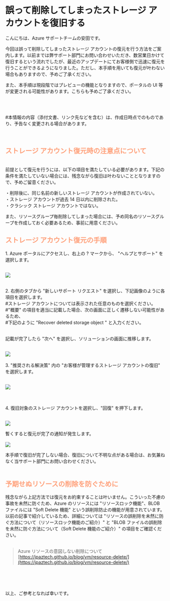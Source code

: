 # 誤って削除してしまったストレージ アカウントを復旧する


こんにちは、Azure サポートチームの安田です。
<br>

今回は誤って削除してしまったストレージ アカウントの復元を行う方法をご案内します。以前までは弊サポート部門にお問い合わせいただき、数営業日かけて復旧するという流れでしたが、最近のアップデートにてお客様側で迅速に復元を行うことができるようになりました。ただし、本手順を用いても復元が叶わない場合もありますので、予めご了承ください。

また、本手順は現段階ではプレビューの機能となりますので、ポータルの UI 等が変更される可能性があります。こちらも予めご了承ください。

<br><br>

\#本情報の内容（添付文書、リンク先などを含む）は、作成日時点でのものであり、予告なく変更される場合があります。

<br>
<font color="LightSalmon">

## ストレージ アカウント復元時の注意点について
</font>
<br>
前提として復元を行うには、以下の項目を満たしている必要があります。下記の条件を満たしていない場合には、残念ながら復旧は叶わないこととなりますので、予めご留意ください。

・削除後に、同じ名前の新しいストレージ アカウントが作成されていない。
<br>
・ストレージ アカウントが過去 14 日以内に削除された。
<br>
・クラシック ストレージ アカウントではない。

また、リソースグループ毎削除してしまった場合には、予め同名のリソースグループを作成しておく必要あるため、事前に用意ください。



<font color="LightSalmon">

## ストレージ アカウント復元の手順
</font>
1. Azure ポータルにアクセスし、右上の ? マークから、 "ヘルプとサポート" を選択します。
<br><br>

![](StorageAccount-Restore\storage3.png)

<br>
2.
右側のタブから "新しいサポート リクエスト" を選択し、下記画像のように各項目を選択します。
<br>#ストレージ アカウントについては表示された任意のものを選択ください。
<br>#"概要" の項目を適当に記載した場合、次の画面に正しく遷移しない可能性があるため、
<br>#下記のように "Recover deleted storage object " と入力ください。

<br>記載が完了したら "次へ" を選択し、ソリューションの画面に推移します。<br><br>

![](StorageAccount-Restore\storage4.png)
<br><br>
3. "推奨される解決策" 内の "お客様が管理するストレージ アカウントの復旧" を選択します。<br><br>


![](StorageAccount-Restore\storage9.png)

<br><br>4. 復旧対象のストレージ アカウントを選択し、"回復" を押下します。<br><br>

![](StorageAccount-Restore\storage7.png)

暫くすると復元が完了の通知が発生します。<br>
<br>![](StorageAccount-Restore\storage10.png)

本手順で復旧が完了しない場合、復旧について不明な点がある場合は、お気兼ねなく当サポート部門にお問い合わせください。
<br><br>




<font color="LightSalmon">

## 予期せぬリソースの削除を防ぐために
</font>
残念ながら上記方法では復元をお約束することは叶いません。こういった不慮の事故を未然に防ぐため、Azure のリソースには "リソースロック機能"、BLOB ファイルには "Soft Delete 機能" という誤削除防止の機能が用意されています。以前の記事で紹介しているため、詳細については "リソースの誤削除を未然に防ぐ方法について（リソースロック機能のご紹介）" と "BLOB ファイルの誤削除を未然に防ぐ方法について（Soft Delete 機能のご紹介）" の項目をご確認ください。<br><br>

>Azure リソースの意図しない削除について<br>
>[https://jpaztech.github.io/blog/vm/resource-delete/](https://jpaztech.github.io/blog/vm/resource-delete/)
<br>

<br><br>
以上、ご参考となれば幸いです。

